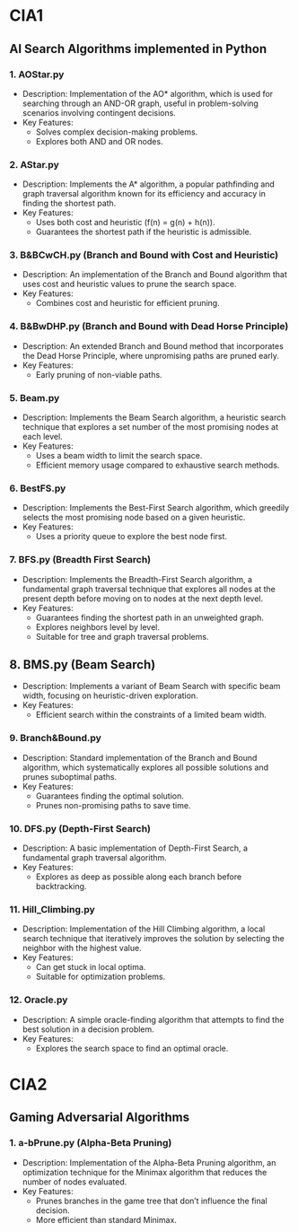 
# CIA1
## AI Search Algorithms implemented in Python
### 1. AOStar.py
- Description: Implementation of the AO* algorithm, which is used for searching through an AND-OR graph, useful in problem-solving scenarios involving contingent decisions.
- Key Features:
    - Solves complex decision-making problems.
    - Explores both AND and OR nodes.
### 2. AStar.py
- Description: Implements the A* algorithm, a popular pathfinding and graph traversal algorithm known for its efficiency and accuracy in finding the shortest path.
- Key Features:
    - Uses both cost and heuristic (f(n) = g(n) + h(n)).
    - Guarantees the shortest path if the heuristic is admissible.
### 3. B&BCwCH.py (Branch and Bound with Cost and Heuristic)
- Description: An implementation of the Branch and Bound algorithm that uses cost and heuristic values to prune the search space.
- Key Features:
    - Combines cost and heuristic for efficient pruning.
### 4. B&BwDHP.py (Branch and Bound with Dead Horse Principle)
- Description: An extended Branch and Bound method that incorporates the Dead Horse Principle, where unpromising paths are pruned early.
- Key Features:
    - Early pruning of non-viable paths.
### 5. Beam.py
- Description: Implements the Beam Search algorithm, a heuristic search technique that explores a set number of the most promising nodes at each level.
- Key Features:
    - Uses a beam width to limit the search space.
    - Efficient memory usage compared to exhaustive search methods.
### 6. BestFS.py
- Description: Implements the Best-First Search algorithm, which greedily selects the most promising node based on a given heuristic.
- Key Features:
    - Uses a priority queue to explore the best node first.
### 7. BFS.py (Breadth First Search)
- Description: Implements the Breadth-First Search algorithm, a fundamental graph traversal technique that explores all nodes at the present depth before moving on to nodes at the next depth level.
- Key Features:
    - Guarantees finding the shortest path in an unweighted graph.
    - Explores neighbors level by level.
    - Suitable for tree and graph traversal problems.
## 8. BMS.py (Beam Search)
- Description: Implements a variant of Beam Search with specific beam width, focusing on heuristic-driven exploration.
- Key Features:
    - Efficient search within the constraints of a limited beam width.
### 9. Branch&Bound.py
- Description: Standard implementation of the Branch and Bound algorithm, which systematically explores all possible solutions and prunes suboptimal paths.
- Key Features:
    - Guarantees finding the optimal solution.
    - Prunes non-promising paths to save time.
### 10. DFS.py (Depth-First Search)
- Description: A basic implementation of Depth-First Search, a fundamental graph traversal algorithm.
- Key Features:
    - Explores as deep as possible along each branch before backtracking.
### 11. Hill_Climbing.py
- Description: Implementation of the Hill Climbing algorithm, a local search technique that iteratively improves the solution by selecting the neighbor with the highest value.
- Key Features:
    - Can get stuck in local optima.
    - Suitable for optimization problems.
### 12. Oracle.py
- Description: A simple oracle-finding algorithm that attempts to find the best solution in a decision problem.
- Key Features:
    - Explores the search space to find an optimal oracle.
# CIA2
## Gaming Adversarial Algorithms
### 1. a-bPrune.py (Alpha-Beta Pruning)
- Description: Implementation of the Alpha-Beta Pruning algorithm, an optimization technique for the Minimax algorithm that reduces the number of nodes evaluated.
- Key Features:
    - Prunes branches in the game tree that don’t influence the final decision.
    - More efficient than standard Minimax.